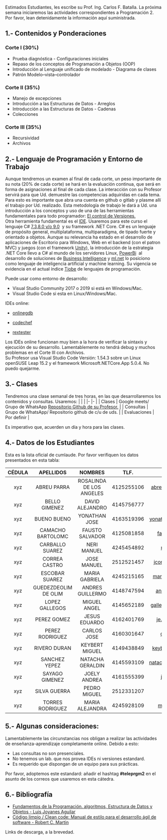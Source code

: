 Estimados Estudiantes, les escribe su Prof. Ing. Carlos F. Batalla. La próxima semana iniciaremos las actividades correspondientes a Programación 2.
Por favor, lean detenidamente la información aquí suministrada.

## 1.- Contenidos y Ponderaciones 

### Corte I (30%)

- Prueba diagnóstica - Configuraciones iniciales
- Repaso de los conceptos de Programación a Objetos (OOP)
- Introducción al Lenguaje unificado de modelado - Diagrama de clases
- Patrón Modelo–vista–controlador

### Corte II (35%)

- Manejo de excepciones
- Introducción a las Estructuras de Datos - Arreglos
- Introducción a las Estructuras de Datos - Cadenas
- Colecciones

### Corte III (35%)

- Recursividad
- Archivos

## 2.- Lenguaje de Programación y Entorno de Trabajo

Aunque tendremos un examen al final de cada corte, un peso importante de su nota (20% de cada corte) se hará en la evaluación continua, que será en forma de asignaciones al final de cada clase. La interacción con su Profesor servirá para que Ud. demuestre las competencias adquiridas en cada tema. Para esto es importante que abra una cuenta en github o gitlab y plasme allí el trabajo por Ud. realizado. Esta metodología de trabajo le dará a Ud. una introducción a los conceptos y uso de una de las herramientas fundamentales para todo programador: [El control de Versiones.](https://es.wikipedia.org/wiki/Control_de_versiones)  
Otra herramienta fundamental es el [IDE](https://es.wikipedia.org/wiki/Entorno_de_desarrollo_integrado). Usaremos para este curso el lenguaje C# [7.3,8.0 y/o 9.0](https://docs.microsoft.com/en-us/dotnet/csharp/language-reference/configure-language-version)  y su framework .NET Core. C# es un lenguaje de propósito general, multiplataforma, multiparadigma, de tipado fuerte y orientado a objetos. Aunque su relevancia ha estado en el desarrollo de aplicaciones de Escritorio para Windows, Web en el backend (con el patron MVC) y juegos (con el framework [Unity](<https://es.wikipedia.org/wiki/Unity_(motor_de_videojuego)>)), la introducción de la estrategia .NET Core llevo a C# al mundo de los servidores Linux, [PowerBi](https://powerbi.microsoft.com/en-us/)  al desarrollo de soluciones de [Business Intelligence](https://es.wikipedia.org/wiki/Inteligencia_empresarial#:~:text=El%20t%C3%A9rmino%20inteligencia%20empresarial%20se,para%20respaldar%20las%20decisiones%20empresariales.) y [ml.net](https://dotnet.microsoft.com/apps/machinelearning-ai/ml-dotnet) lo posiciono como lenguaje de inteligencia artificial y machine learning. Su vigencia se evidencia en el actual índice [Tiobe](https://www.tiobe.com/tiobe-index/) de lenguajes de programación.

Puede usar como entorno de desarrollo:

- Visual Studio Community 2017 o 2019 si está en Windows/Mac.
- Visual Studio Code si esta en Linux/Windows/Mac.

IDEs online:

- [onlinegdb](https://www.onlinegdb.com/)

- [codechef](https://www.codechef.com/ide)

- [rextester](https://rextester.com/)

Los IDEs online funcionan muy bien a la hora de verificar la sintaxis y ejecución de su desarrollo. Lamentablemente no tendrá debug y muchos problemas en el Corte III con Archivos.  
Su Profesor usa Visual Studio Code Versión: 1.54.3 sobre un Linux openSUSE Leap 15.2 y el framework Microsoft.NETCore.App 5.0.4\. No puedo quejarme.

## 3.- Clases

Tendremos una clase semanal de tres horas, en las que desarrollaremos los contenidos y consultas. Usaremos:
| | |
|- |- |
| Clases | Google meets/ Grupo de WhatsApp [Repositorio Github de su Profesor.](https://github.com/carlosfranzbatalla/teleprgm2) |
| Consultas | Grupo de WhatsApp/ Repositorio github de c/u de uds. |
| Evaluaciones | Por definir |

Es imperativo que, acuerden un día y hora para las clases.

## 4.- Datos de los Estudiantes

Esta es la lista oficial de cumlaude. Por favor verifiquen los datos presentados en esta tabla:

| CÉDULA |      APELLIDOS       |         NOMBRES          |    TLF.     |            e-mail             |
| :----: | :------------------: | :----------------------: | :---------: | :---------------------------: |
|  xyz   |     ABREU PARRA      | ROSALINDA DE LOS ANGELES | 4125255106  | abreuparrarosalinda@gmail.com |
|  xyz   |    BELLO GIMENEZ     |     DAVID ALEJANDRO      | 4145756777  |      logangx48@gmail.com      |
|  xyz   |     BUENO BUENO      |      YONATHAN JOSE       | 4163519396  | yonathanbueno.2408@gmail.com  |
|  xyz   |  CAMACHO BARTOLOMC   |     FAUSTO SALVADOR      | 4125081858  |   faustoaalvador@gmail.com    |
|  xyz   |   CARBALLO SUAREZ    |       NERI MANUEL        | 4245454892  |    nericarballo@gmail.com     |
|  xyz   |    CORREA CASTRO     |       JOSE MANUEL        | 2512521457  |  jcorreacastro99@hotmail.com  |
|  xyz   |    ESCOBAR SUAREZ    |      MARIA GABRIELA      | 4245215165  |  mariagabrielaes29@gmail.com  |
|  xyz   | GUEDEZDEOLIM DE OLIM |     ANDRES GUILLERMO     | 4148747594  |    andresggd2001@gmail.com    |
|  xyz   |    LOPEZ GALLEGOS    |       MIGUEL ANGEL       | 4145652189  | gallegosmiguel2000@gmail.com  |
|  xyz   |     PEREZ GOMEZ      |      JESUS EDUARDO       | 4162401769  |    je.perezgomez@yahoo.com    |
|  xyz   |   PEREZ RODRIGUEZ    |       CARLOS JOSE        | 4160301647  |    crlsprzrdrgz@gmail.com     |
|  xyz   |     RIVERO DURAN     |      KEYBERT MIGUEL      | 4149438849  |  keybertmriverod28@gmail.com  |
|  xyz   |    SANCHEZ YEPEZ     |     NATACHA GERALDIN     | 4145593109  | natachasanchez0320@gmail.com  |
|  xyz   |    SAYAGO GIMENEZ    |       JOELY ANDREA       | 4161555399  |     joelysayago@gmail.com     |
|  xyz   |     SILVA GUERRA     |       PEDRO MIGUEL       | 2512331207  |      pmsg1603@gmail.com       |
|  xyz   |   TORRES RODRIGUEZ   |     MARIA ALEJANDRA      | 4245928109  |   marialeztorres@gmail.com    |

## 5.- Algunas consideraciones:

Lamentablemente las circunstancias nos obligan a realizar las actividades de enseñanza-aprendizaje completamente online. Debido a esto:

- Las consultas no son presenciales.
- No tenemos un lab. que nos provea IDEs ni versiones estandard.
- Es requerido que dispongan de un equipo para sus prácticas.

Por favor, adoptemos este estandard: añadir el hashtag **#teleprgm2** en el asunto de los correos que usaremos en esta cátedra.

## 6.- Bibliografía

- [Fundamentos de la Programación. algoritmos, Estructura de Datos y Objetos - Luis Joyanes Aguilar](https://www.casadellibro.com/libro-fundamentos-de-la-programacion-algoritmos-estructura-de-datos-y-objetos-5-edicion/9788448161118/1200238)
- [Código limpio / Clean code: Manual de estilo para el desarrollo ágil de software - Robert C. Martin](https://www.amazon.com/C%C3%B3digo-limpio-Clean-code-Craftsmanship/dp/8441532109)

Links de descarga, a la brevedad.
